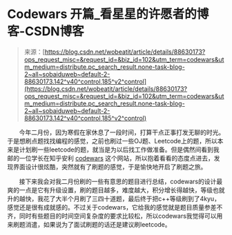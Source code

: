 <!--yml
category: codewars
date: 2022-08-13 11:27:00
-->

# Codewars 开篇_看星星的许愿者的博客-CSDN博客

> 来源：[https://blog.csdn.net/wobeatit/article/details/88630173?ops_request_misc=&request_id=&biz_id=102&utm_term=codewars&utm_medium=distribute.pc_search_result.none-task-blog-2~all~sobaiduweb~default-2-88630173.142^v40^control,185^v2^control](https://blog.csdn.net/wobeatit/article/details/88630173?ops_request_misc=&request_id=&biz_id=102&utm_term=codewars&utm_medium=distribute.pc_search_result.none-task-blog-2~all~sobaiduweb~default-2-88630173.142^v40^control,185^v2^control)

       今年二月份，因为寒假在家休息了一段时间，打算干点正事打发无聊的时光。于是想刷点题找找编程的感觉，之前也刷过一些OJ题、Leetcode上的题，所以本来是计划刷一些leetcode的题，就当是为以后找工作做准备。但是偶然间看到我邮的一位学长在知乎安利 [codewars](https://www.codewars.com/) 这个网站，所以抱着看看的态度点进去，发现界面设计很炫酷，突然就有了刷题的感觉，于是愉快地开启了刷题之旅。

       接下来我会对我二月份刷的一些有意思的题目进行总结，codewars的设计最爽的一点是它有升级设置，刷的题目越多，难度越大，积分增长得越快，等级也就升的越快，我花了大半个月刷了三四十道题，最后终于把c++等级刷到了4kyu，感觉还是很有成就感的。不过关于codewars，它给我的感觉就是题目质量参差不齐，同时有些题目的时间空间复杂度的要求比较松，所以codewars我觉得可以用来刷题消遣，如果说为了面试刷题的话还是建议刷leetcode。